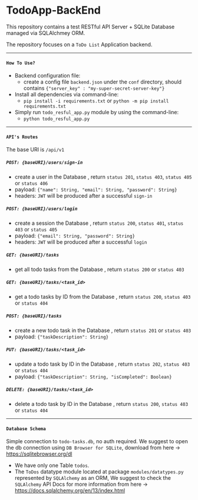 # TodoApp-BackEnd


This repository contains a test RESTful API Server + SQLite Database managed via SQLAlchmey ORM.

The repository focuses on a `ToDo List` Application backend.

---
#### `How To Use?`
- Backend configuration file:
    - create a config file `backend.json` under the `conf` directory, should contains `{"server_key" : "my-super-secret-server-key"}`
- Install all dependencies via command-line:
    - `pip install -i requirements.txt` or `python -m pip install requirements.txt`
- Simply run `todo_resful_app.py` module by using the command-line:  
    - `python todo_resful_app.py`

---
#### `API's Routes`

The base URI is `/api/v1`
##### `POST: {baseURI}/users/sign-in`
- create a user in the Database , return `status 201`, `status 403`, `status 405` or `status 406`
- payload: `{"name": String, "email": String, "password": String}`
- headers: `JWT` will be produced after a successful `sign-in`

##### `POST: {baseURI}/users/login`
- create a session the Database , return `status 200`, `status 401`, `status 403` or `status 405`
- payload: `{"email": String, "password": String}`
- headers: `JWT` will be produced after a successful `login`

##### `GET: {baseURI}/tasks`  
- get all todo tasks from the Database , return `status 200` or `status 403`

##### `GET: {baseURI}/tasks/<task_id>`  
- get a todo tasks by ID from the Database , return `status 200`, `status 403` or `status 404`

##### `POST: {baseURI}/tasks`  
- create a new todo task in the Database , return `status 201` or `status 403`
- payload: `{"taskDescription": String}`

##### `PUT: {baseURI}/tasks/<task_id>`  
- update a todo task by ID in the Database , return `status 202`, `status 403` or `status 404`
- payload: `{"taskDescription": String, "isCompleted": Boolean}`

##### `DELETE: {baseURI}/tasks/<task_id>`  
- delete a todo task by ID in the Database , return `status 200`, `status 403` or `status 404`

---
#### `Database Schema`

Simple connection to `todo-tasks.db`, no auth required.
We suggest to open the db connection using `DB Browser for SQLite`,
download from here -> https://sqlitebrowser.org/dl

- We have only one Table `todos`.
- The `ToDos` datatype module located at package `modules/datatypes.py` represented by `SQLAlchemy` as an ORM,
We suggest to check the `SQLAlchemy` API Docs for more information from here -> https://docs.sqlalchemy.org/en/13/index.html

